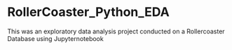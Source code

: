 # RollerCoaster_Python_EDA
This was an exploratory data analysis project conducted on a Rollercoaster Database using Jupyternotebook
